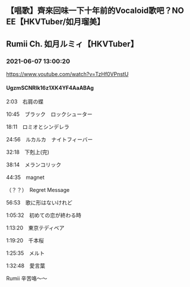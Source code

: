 ## 【唱歌】齊來回味一下十年前的Vocaloid歌吧？NO EE【HKVTuber/如月瑠美】
## Rumii Ch. 如月ルミィ【HKVTuber】
### 2021-06-07 13:00:20
https://www.youtube.com/watch?v=TzHf0VPnstU
#### UgzmSCNRIk16z1XK4YF4AaABAg
2:03　右肩の蝶



10:45　ブラック　ロックシューター



18:11　ロミオとシンデレラ



24:56　ルカルカ　ナイトフィーバー



32:18　下剋上(完)



38:14　メランコリック



44:35　magnet



（？？）　Regret Message



56:53　歌に形はないけれど



1:05:32　初めての恋が終わる時



1:13:20　東京テディベア



1:19:20　千本桜



1:25:35　メルト



1:32:48　愛言葉





Rumii 辛苦咯～～

